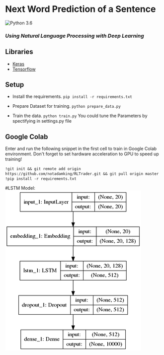 # Next Word Prediction of a Sentence

![Python 3.6](https://img.shields.io/badge/python-3.6-blue.svg)
### *Using Natural Language Processing with Deep Learning*
## Libraries
- [Keras](https://keras.io/)
- [Tensorflow](https://www.tensorflow.org/)
## Setup
- Install the requirements.
	```pip install -r requirements.txt```

- Prepare Dataset for training.
	`python prepare_data.py`

- Train the data.
	`python train.py`
You could tune the Parameters by spectifying in settings.py file

## Google Colab
Enter and run the following snippet in the first cell to train in Google Colab environment. Don't forget to set hardware acceleration to GPU to speed up training!

```
!git init && git remote add origin https://github.com/notadamking/RLTrader.git && git pull origin master
!pip install -r requirements.txt
```

#LSTM Model:
![LSTM Model](data/model.png)